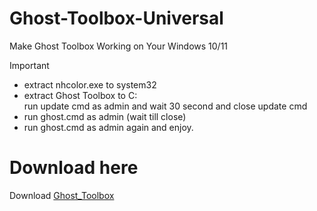 # Ghost-Toolbox-Universal
Make Ghost Toolbox Working on Your Windows 10/11

> [!IMPORTANT]
> - extract nhcolor.exe to system32
> - extract Ghost Toolbox to C:\
run update cmd as admin and wait 30 second and close update cmd
> - run ghost.cmd as admin (wait till close)
> - run ghost.cmd as admin again and enjoy.


# Download here
Download [Ghost_Toolbox](https://github.com/risunCode/Ghost-Toolbox-Universal/releases/download/Toolbox/Ghost.Toolbox-RisunUpdatedWork.zip)
